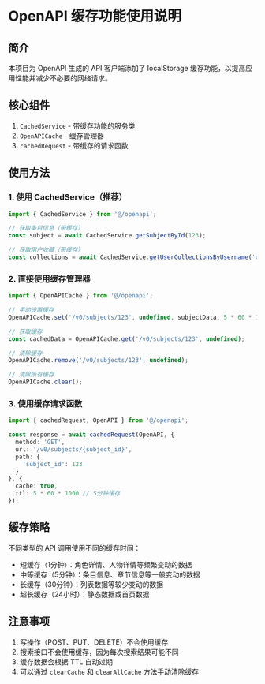 # OpenAPI 缓存功能使用说明

## 简介

本项目为 OpenAPI 生成的 API 客户端添加了 localStorage 缓存功能，以提高应用性能并减少不必要的网络请求。

## 核心组件

1. `CachedService` - 带缓存功能的服务类
2. `OpenAPICache` - 缓存管理器
3. `cachedRequest` - 带缓存的请求函数

## 使用方法

### 1. 使用 CachedService（推荐）

```typescript
import { CachedService } from '@/openapi';

// 获取条目信息（带缓存）
const subject = await CachedService.getSubjectById(123);

// 获取用户收藏（带缓存）
const collections = await CachedService.getUserCollectionsByUsername('username');
```

### 2. 直接使用缓存管理器

```typescript
import { OpenAPICache } from '@/openapi';

// 手动设置缓存
OpenAPICache.set('/v0/subjects/123', undefined, subjectData, 5 * 60 * 1000);

// 获取缓存
const cachedData = OpenAPICache.get('/v0/subjects/123', undefined);

// 清除缓存
OpenAPICache.remove('/v0/subjects/123', undefined);

// 清除所有缓存
OpenAPICache.clear();
```

### 3. 使用缓存请求函数

```typescript
import { cachedRequest, OpenAPI } from '@/openapi';

const response = await cachedRequest(OpenAPI, {
  method: 'GET',
  url: '/v0/subjects/{subject_id}',
  path: {
    'subject_id': 123
  }
}, {
  cache: true,
  ttl: 5 * 60 * 1000 // 5分钟缓存
});
```

## 缓存策略

不同类型的 API 调用使用不同的缓存时间：

- 短缓存（1分钟）：角色详情、人物详情等频繁变动的数据
- 中等缓存（5分钟）：条目信息、章节信息等一般变动的数据
- 长缓存（30分钟）：列表数据等较少变动的数据
- 超长缓存（24小时）：静态数据或首页数据

## 注意事项

1. 写操作（POST、PUT、DELETE）不会使用缓存
2. 搜索接口不会使用缓存，因为每次搜索结果可能不同
3. 缓存数据会根据 TTL 自动过期
4. 可以通过 `clearCache` 和 `clearAllCache` 方法手动清除缓存